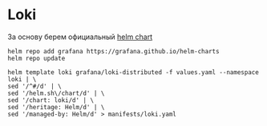 # Loki

За основу берем официальный [helm chart](https://github.com/grafana/helm-charts/tree/main/charts/loki-distributed)


    helm repo add grafana https://grafana.github.io/helm-charts
    helm repo update

    helm template loki grafana/loki-distributed -f values.yaml --namespace loki | \
    sed '/^#/d' | \
    sed '/helm.sh\/chart/d' | \
    sed '/chart: loki/d' | \
    sed '/heritage: Helm/d' | \
    sed '/managed-by: Helm/d' > manifests/loki.yaml

